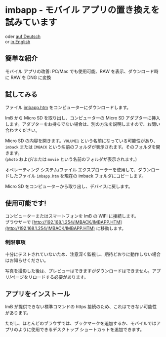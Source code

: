<!-- SPDX-License-Identifier: 0BSD -->
# imbapp - モバイル アプリの置き換えを試みています

oder [auf Deutsch](https://shyrodgau.github.io/imbraw2dng/imbapp_de)  
or [in English](https://shyrodgau.github.io/imbraw2dng/imbapp) 

## 簡単な紹介

モバイル アプリの改善: PC/Mac でも使用可能、RAW を表示、ダウンロード時に RAW を DNG に変換

## 試してみる

ファイル [imbapp.htm](https://github.com/shyrodgau/imbraw2dng/raw/master/imbapp.htm) をコンピューターにダウンロードします。

ImB から Micro SD を取り出し、コンピューターの Micro SD アダプターに挿入します。アダプターをお持ちでない場合は、別の方法を説明しますので、お問い合わせください。

Micro SD の内容を開きます。`VOLUME1` という名前になっている可能性があり、`imback` または `IMBACK` という名前のフォルダが表示されます。そのフォルダを開きます。  
(`photo` および/または `movie` という名前のフォルダが表示されます。)

オペレーティング システム/ファイル エクスプローラーを使用して、ダウンロードしたファイル `imbapp.htm` を現在の imback フォルダにコピーします。

Micro SD をコンピューターから取り出し、デバイスに戻します。

## 使用可能です!

コンピューターまたはスマートフォンを ImB の WiFi に接続します。  
ブラウザーで [http://192.168.1.254/IMBACK/IMBAPP.HTM](http://192.168.1.254/IMBACK/IMBAPP.HTM) に移動します。

### 制限事項

十分にテストされていないため、注意深く監視し、期待どおりに動作しない場合はお知らせください。

写真を撮影した後は、プレビューはできますがダウンロードはできません。アプリ/ページをリロードする必要があります。

## アプリをインストール

ImB が提供できない標準コマンドの https 接続のため、これはできない可能性があります。

ただし、ほとんどのブラウザでは、ブックマークを追加するか、モバイルではアプリのように使用できるデスクトップ ショートカットを追加できます。
